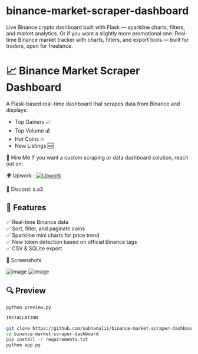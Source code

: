 # binance-market-scraper-dashboard
Live Binance crypto dashboard built with Flask — sparkline charts, filters, and market analytics.  Or if you want a slightly more promotional one:  Real-time Binance market tracker with charts, filters, and export tools — built for traders, open for freelance.


# 📈 Binance Market Scraper Dashboard

A Flask-based real-time dashboard that scrapes data from Binance and displays:

- Top Gainers 📈
- Top Volume 💰
- Hot Coins 🔥
- New Listings 🆕



💼 Hire Me
If you want a custom scraping or data dashboard solution, reach out on:

🌍 Upwork : [![Upwork](https://img.shields.io/badge/Hire_on-Upwork-success?logo=upwork&style=for-the-badge)](https://www.upwork.com/freelancers/~01b6c1b6819be875f2?mp_source=share)

💬 Discord: s.a3




## 🚀 Features

✅ Real-time Binance data  
✅ Sort, filter, and paginate coins  
✅ Sparkline mini charts for price trend  
✅ New token detection based on official Binance tags  
✅ CSV & SQLite export

📸 Screenshots

![image](https://github.com/user-attachments/assets/e3701732-9b83-4484-a8e2-debfc27046c7)
![image](https://github.com/user-attachments/assets/5ec42f43-76ae-4140-9a0f-7adef9c64cb2)



## 🔍 Preview

```bash
python preview.py

INSTALLATION

git clone https://github.com/subhanalii/binance-market-scraper-dashboard
cd binance-market-scraper-dashboard
pip install -r requirements.txt
python app.py

